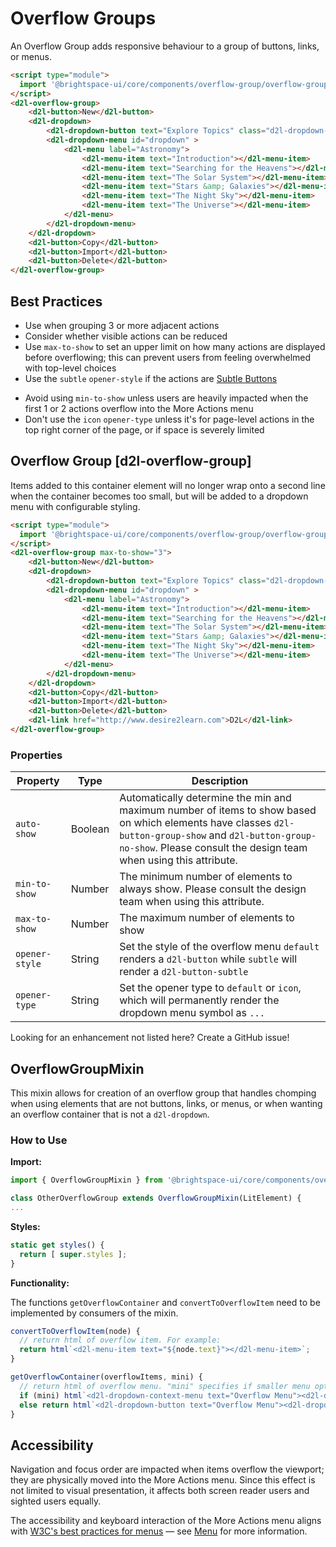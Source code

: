# Overflow Groups
An Overflow Group adds responsive behaviour to a group of buttons, links, or menus.

<!-- docs: demo autoSize:false display:block size:small -->
```html
<script type="module">
  import '@brightspace-ui/core/components/overflow-group/overflow-group.js';
</script>
<d2l-overflow-group>
	<d2l-button>New</d2l-button>
	<d2l-dropdown>
		<d2l-dropdown-button text="Explore Topics" class="d2l-dropdown-opener"></button>
		<d2l-dropdown-menu id="dropdown" >
			<d2l-menu label="Astronomy">
				<d2l-menu-item text="Introduction"></d2l-menu-item>
				<d2l-menu-item text="Searching for the Heavens"></d2l-menu-item>
				<d2l-menu-item text="The Solar System"></d2l-menu-item>
				<d2l-menu-item text="Stars &amp; Galaxies"></d2l-menu-item>
				<d2l-menu-item text="The Night Sky"></d2l-menu-item>
				<d2l-menu-item text="The Universe"></d2l-menu-item>
			</d2l-menu>
		</d2l-dropdown-menu>
	</d2l-dropdown>
	<d2l-button>Copy</d2l-button>
	<d2l-button>Import</d2l-button>
	<d2l-button>Delete</d2l-button>
</d2l-overflow-group>
```
## Best Practices

<!-- docs: start best practices -->
<!-- docs: start dos -->
* Use when grouping 3 or more adjacent actions
* Consider whether visible actions can be reduced
* Use `max-to-show` to set an upper limit on how many actions are displayed before overflowing; this can prevent users from feeling overwhelmed with top-level choices
* Use the `subtle` `opener-style` if the actions are [Subtle Buttons](../../components/button#d2l-button-subtle)
<!-- docs: end dos -->

<!-- docs: start donts -->
* Avoid using `min-to-show` unless users are heavily impacted when the first 1 or 2 actions overflow into the More Actions menu
* Don't use the `icon` `opener-type` unless it's for page-level actions in the top right corner of the page, or if space is severely limited
<!-- docs: end donts -->
<!-- docs: end best practices -->

## Overflow Group [d2l-overflow-group]

Items added to this container element will no longer wrap onto a second line when the container becomes too small, but will be added to a dropdown menu with configurable styling.

<!-- docs: demo code properties name:d2l-overflow-group sandboxTitle:'Overflow Group' autoSize:false display:block size:small -->
```html
<script type="module">
  import '@brightspace-ui/core/components/overflow-group/overflow-group.js';
</script>
<d2l-overflow-group max-to-show="3">
	<d2l-button>New</d2l-button>
	<d2l-dropdown>
		<d2l-dropdown-button text="Explore Topics" class="d2l-dropdown-opener"></button>
		<d2l-dropdown-menu id="dropdown" >
			<d2l-menu label="Astronomy">
				<d2l-menu-item text="Introduction"></d2l-menu-item>
				<d2l-menu-item text="Searching for the Heavens"></d2l-menu-item>
				<d2l-menu-item text="The Solar System"></d2l-menu-item>
				<d2l-menu-item text="Stars &amp; Galaxies"></d2l-menu-item>
				<d2l-menu-item text="The Night Sky"></d2l-menu-item>
				<d2l-menu-item text="The Universe"></d2l-menu-item>
			</d2l-menu>
		</d2l-dropdown-menu>
	</d2l-dropdown>
	<d2l-button>Copy</d2l-button>
	<d2l-button>Import</d2l-button>
	<d2l-button>Delete</d2l-button>
	<d2l-link href="http://www.desire2learn.com">D2L</d2l-link>
</d2l-overflow-group>
```

<!-- docs: start hidden content -->
### Properties

| Property | Type | Description |
|--|--|--|
| `auto-show` | Boolean | Automatically determine the min and maximum number of items to show based on which elements have classes `d2l-button-group-show` and `d2l-button-group-no-show`. Please consult the design team when using this attribute. |
| `min-to-show` | Number | The minimum number of elements to always show. Please consult the design team when using this attribute. |
| `max-to-show` | Number | The maximum number of elements to show |
| `opener-style` | String | Set the style of the overflow menu `default` renders a `d2l-button` while `subtle` will render a `d2l-button-subtle`|
| `opener-type` | String | Set the opener type to `default` or `icon`, which will permanently render the dropdown menu symbol as `...` |

Looking for an enhancement not listed here? Create a GitHub issue!
<!-- docs: end hidden content -->

## OverflowGroupMixin
This mixin allows for creation of an overflow group that handles chomping when using elements that are not buttons, links, or menus, or when wanting an overflow container that is not a `d2l-dropdown`.

### How to Use

**Import:**
```javascript
import { OverflowGroupMixin } from '@brightspace-ui/core/components/overflow-group/overflow-group-mixin.js';

class OtherOverflowGroup extends OverflowGroupMixin(LitElement) {
...
```

**Styles:**

```javascript
static get styles() {
  return [ super.styles ];
}
```

**Functionality:**

The functions `getOverflowContainer` and `convertToOverflowItem` need to be implemented by consumers of the mixin.

```javascript
convertToOverflowItem(node) {
  // return html of overflow item. For example:
  return html`<d2l-menu-item text="${node.text}"></d2l-menu-item>`;
}

getOverflowContainer(overflowItems, mini) {
  // return html of overflow menu. "mini" specifies if smaller menu option should be used, where applicable. For example:
  if (mini) html`<d2l-dropdown-context-menu text="Overflow Menu"><d2l-dropdown-menu>${overflowItems}</d2l-dropdown-menu></d2l-dropdown-context-menu>`;
  else return html`<d2l-dropdown-button text="Overflow Menu"><d2l-dropdown-menu>${overflowItems}</d2l-dropdown-menu></d2l-dropdown-button>`;
}
```

## Accessibility

Navigation and focus order are impacted when items overflow the viewport; they are physically moved into the More Actions menu. Since this effect is not limited to visual presentation, it affects both screen reader users and sighted users equally.

The accessibility and keyboard interaction of the More Actions menu aligns with [W3C's best practices for menus](https://www.w3.org/WAI/ARIA/apg/patterns/menubar/) — see [Menu](../../components/menu) for more information.
